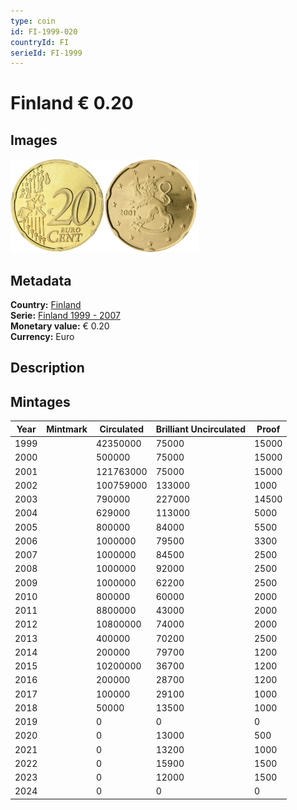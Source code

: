 ```yaml
---
type: coin
id: FI-1999-020
countryId: FI
serieId: FI-1999
---
```


# Finland € 0.20

## Images

<img src="../../../Images/common-2002-020.webp" height="150" alt="Front image"><img src="Images/finland-1999-020.webp" height="150" alt="Back image">

## Metadata

**Country:** [Finland](../index.md)\
**Serie:** [Finland 1999 - 2007](index.md)\
**Monetary value:** € 0.20\
**Currency:** Euro

## Description

## Mintages

| Year | Mintmark | Circulated | Brilliant Uncirculated | Proof |
| ---- | -------- | ---------- | ---------------------- | ----- |
| 1999 |          | 42350000   | 75000                  | 15000 |
| 2000 |          | 500000     | 75000                  | 15000 |
| 2001 |          | 121763000  | 75000                  | 15000 |
| 2002 |          | 100759000  | 133000                 | 1000  |
| 2003 |          | 790000     | 227000                 | 14500 |
| 2004 |          | 629000     | 113000                 | 5000  |
| 2005 |          | 800000     | 84000                  | 5500  |
| 2006 |          | 1000000    | 79500                  | 3300  |
| 2007 |          | 1000000    | 84500                  | 2500  |
| 2008 |          | 1000000    | 92000                  | 2500  |
| 2009 |          | 1000000    | 62200                  | 2500  |
| 2010 |          | 800000     | 60000                  | 2000  |
| 2011 |          | 8800000    | 43000                  | 2000  |
| 2012 |          | 10800000   | 74000                  | 2000  |
| 2013 |          | 400000     | 70200                  | 2500  |
| 2014 |          | 200000     | 79700                  | 1200  |
| 2015 |          | 10200000   | 36700                  | 1200  |
| 2016 |          | 200000     | 28700                  | 1200  |
| 2017 |          | 100000     | 29100                  | 1000  |
| 2018 |          | 50000      | 13500                  | 1000  |
| 2019 |          | 0          | 0                      | 0     |
| 2020 |          | 0          | 13000                  | 500   |
| 2021 |          | 0          | 13200                  | 1000  |
| 2022 |          | 0          | 15900                  | 1500  |
| 2023 |          | 0          | 12000                  | 1500  |
| 2024 |          | 0          | 0                      | 0     |

